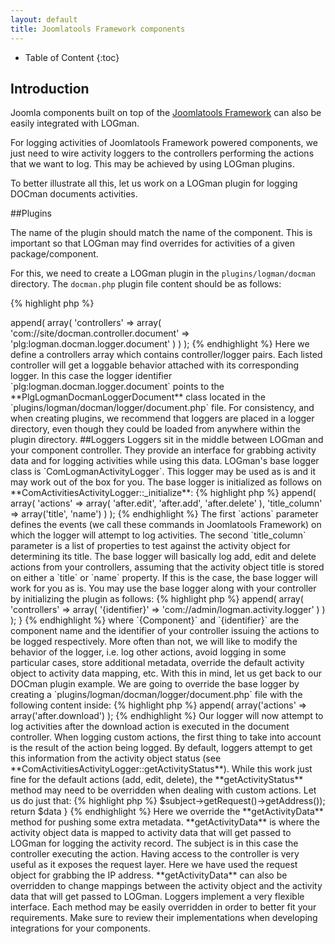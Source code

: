 ```yaml
---
layout: default
title: Joomlatools Framework components
---
```


* Table of Content
{:toc}

## Introduction

Joomla components built on top of the [Joomlatools Framework](/framework.html) can also be easily integrated with LOGman.

For logging activities of Joomlatools Framework powered components, we just need to wire activity loggers to the controllers performing the actions that we want to log. This may be 
achieved by using LOGman plugins.

To better illustrate all this, let us work on a LOGman plugin for logging DOCman documents activities.

##Plugins

The name of the plugin should match the name of the component. This is important so that LOGman may find overrides for activities of a given package/component.

For this, we need to create a LOGman plugin in the `plugins/logman/docman` directory. The `docman.php` plugin file content should be as follows:

{% highlight php %}
<?php
class PlgLogmanDocman extends ComLogmanPluginKoowa
{
}
{% endhighlight %}

Here we are extending **ComLogmanPluginKoowa**, which is the base plugin class for integrating Joomlatools Framework components. This plugin makes sure that the component controllers become loggable, i.e. it attaches the loggable behavior to each controller that we would like to integrate. The loggable behavior is also preset with one or more loggers by the plugin.

Next step is to tell the plugin which DOCman controller we would like log actions from, and define the logger that will be responsible for logging activities for this controller. We can do this by adding the following code:

{% highlight php %}
<?php
$config->append(
    array(
        'controllers' => array(
            'com://site/docman.controller.document' => 'plg:logman.docman.logger.document'
        )                              
    )
);
{% endhighlight %}

Here we define a controllers array which contains controller/logger pairs. Each listed controller will get a loggable behavior attached with its corresponding logger.

In this case the logger identifier `plg:logman.docman.logger.document` points to the **PlgLogmanDocmanLoggerDocument** class located in the `plugins/logman/docman/logger/document.php` file. For consistency, and when creating plugins, we recommend that loggers are placed in a logger directory, even though they could be loaded from anywhere within the plugin directory.

##Loggers

Loggers sit in the middle between LOGman and your component controller. They provide an interface for grabbing activity data and for logging activities while using this data.

LOGman's base logger class is `ComLogmanActivityLogger`. This logger may be used as is and it may work out of the box for you. The base logger is initialized as follows on **ComActivitiesActivityLogger::_initialize**:

{% highlight php %}
<?php
$config->append(
    array(
        'actions' => array(
            'after.edit', 'after.add', 'after.delete'
        ),
        'title_column' => array('title', 'name')
    )
);          
{% endhighlight %}

The first `actions` parameter defines the events (we call these commands in Joomlatools Framework) on which the logger will attempt to log activities. The second `title_column` parameter is a list of properties to test against the activity object for determining its title.

The base logger will basically log add, edit and delete actions from your controllers, assuming that the activity object title is stored on either a `title` or `name` property. If this is the case, the base logger will work for you as is. You may use the base logger along with your controller by initializing the plugin as follows:

{% highlight php %}
<?php
class PlgLogman{Component} extends ComLogmanPluginKoowa
{
    $config->append(
        array(
            'controllers' => array(
                '{identifier}' => 'com://admin/logman.activity.logger'
            )
        )
    );
}
{% endhighlight %}

where `{Component}` and `{identifier}` are the component name and the identifier of your controller issuing the actions to be logged respectively.

More often than not, we will like to modify the behavior of the logger, i.e. log other actions, avoid logging in some particular cases, store additional metadata, override the default activity object to activity data mapping, etc. With this in mind, let us get back to our DOCman plugin example.

We are going to override the base logger by creating a `plugins/logman/docman/logger/document.php` file with the following content inside:

{% highlight php %}
<?php
class PlgLogmanDocmanLoggerDocument extends ComLogmanActivityLogger
{
}
{% endhighlight %}

Right now our custom logger is just extending the base logger. Remember that the the DOCman plugin was initialized so that the document controller is made loggable by using the **PlgLogmanDocmanLoggerDocument** logger.

If we would like to log an additional `download` action, we would add the following code:

{% highlight php %}
<?php
$config->append(
    array('actions' => array('after.download')
);
{% endhighlight %}

Our logger will now attempt to log activities after the download action is executed in the document controller.

When logging custom actions, the first thing to take into account is the result of the action being logged. By default, loggers attempt to get this information from the activity object status (see **ComActivitiesActivityLogger::getActivityStatus**). While this work just fine for the default actions (add, edit, delete), the **getActivityStatus** method may need to be overridden when dealing with custom actions. Let us do just that:

{% highlight php %}
<?php
public function getActivityStatus(KModelEntityInterface $object, $action = null)
{
    if ($action == 'after.download') {
        $status = 'downloaded';
    } else {
        $status = parent::getActivityStatus($object, $action);
    }
    
    return $status;
}
{% endhighlight %}

Easy right?. This effectively tells LOGman that the result of the `download` action is `downloaded`.

What if we would like to store some metadata along with the activity data?. Let's do exactly that:

{% highlight php %}
<?php
public function getActivityData(KModelEntityInterface $object, KObjectIdentifierInterface $subject)
{
    $data = parent::getActivityData($object, $subject);
    
    $data['metadata'] = array('ip' => $subject->getRequest()->getAddress());
    
    return $data
}
{% endhighlight %}

Here we override the **getActivityData** method for pushing some extra metadata. **getActivityData** is where the activity object data is mapped to activity data that will get passed to LOGman for logging the activity record. The subject is in this case the controller executing the action. Having access to the controller is very useful as it exposes the request layer. Here we have used the request object for grabbing the IP address.

**getActivityData** can also be overridden to change mappings between the activity object and the activity data that will get passed to LOGman.
 
Loggers implement a very flexible interface. Each method may be easily overridden in order to better fit your requirements. Make sure to review their implementations when developing integrations for your components.




















